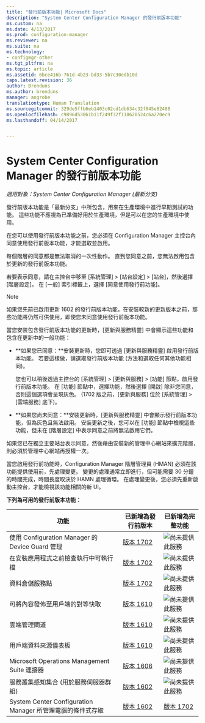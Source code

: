 ```yaml
---
title: "發行前版本功能| Microsoft Docs"
description: "System Center Configuration Manager 的發行前版本功能"
ms.custom: na
ms.date: 4/13/2017
ms.prod: configuration-manager
ms.reviewer: na
ms.suite: na
ms.technology:
- configmgr-other
ms.tgt_pltfrm: na
ms.topic: article
ms.assetid: 6bce416b-761d-4b23-bd33-5b7c30edb10d
caps.latest.revision: 36
author: Brenduns
ms.author: brenduns
manager: angrobe
translationtype: Human Translation
ms.sourcegitcommit: 329de5ffb6eb1403c02cd1db634c32f045e82488
ms.openlocfilehash: c9896d53061b11f249f32f118620524c6a270ec9
ms.lasthandoff: 04/14/2017


---
```

# <a name="pre-release-features-in-system-center-configuration-manager"></a>System Center Configuration Manager 的發行前版本功能
*適用對象：System Center Configuration Manager (最新分支)*

 發行前版本功能是「最新分支」中所包含，用來在生產環境中進行早期測試的功能。 這些功能不應視為已準備好用於生產環境，但是可以在您的生產環境中使用。

 在您可以使用發行前版本功能之前，您必須在 Configuration Manager 主控台內同意使用發行前版本功能，才能選取並啟用。  

每個階層的同意都是無法取消的一次性動作。 直到您同意之前，您無法啟用包含於更新的發行前版本功能。

若要表示同意，請在主控台中移至 [系統管理] > [站台設定] > [站台]，然後選擇 [階層設定]。 在 [一般] 索引標籤上，選擇 [同意使用發行前功能]。

 > [!NOTE]
 > 如果您先前已啟用更新 1602 的發行前版本功能，在安裝較新的更新版本之前，那些功能將仍然可供使用，即使您未同意使用發行前版本功能。

當您安裝包含發行前版本功能的更新時，[更新與服務精靈] 中會顯示這些功能和包含在更新中的一般功能：
  - **如果您已同意：**安裝更新時，您即可透過 [更新與服務精靈] 啟用發行前版本功能。 若要這樣做，請選取發行前版本功能 (方法和選取任何其他功能相同)。     

    您也可以稍後透過主控台的 [系統管理] > [更新與服務] > [功能] 節點，啟用發行前版本功能。 在 [功能] 節點中，選擇功能，然後選擇 [開啟] 除非您同意，否則這個選項會呈現灰色。 (1702 版之前，[更新與服務] 位於 [系統管理] > [雲端服務] 底下)。
  -   **如果您尚未同意︰**安裝更新時，[更新與服務精靈] 中會顯示發行前版本功能，但為灰色且無法啟用。 安裝更新之後，您可以在 [功能] 節點中檢視這些功能，但未在 [階層設定] 中表示同意之前將無法啟用它們。

如果您已在獨立主要站台表示同意，然後藉由安裝新的管理中心網站來擴充階層，則必須於管理中心網站再授權一次。

 當您啟用發行前功能時，Configuration Manager 階層管理員 (HMAN) 必須在該功能提供使用前，先處理變更。 變更的處理通常立即進行，但可能需要 30 分鐘的時間完成，時間長度取決於 HAMN 處理循環。 在處理變更後，您必須先重新啟動主控台，才能檢視該功能相關的新 UI。

**下列為可用的發行前版本功能：**

 |功能          |已新增為發行前版本 | 已新增為完整功能|  
|------------------|---------------------|---------------------|
| 使用 Configuration Manager 的 Device Guard 管理 |  [版本 1702](/sccm/protect/deploy-use/use-device-guard-with-configuration-manager)|![尚未提供此服務](media/83c5d168-8faf-4e8e-920b-528e3c43ffd4.gif)|
| 在安裝應用程式之前檢查執行中可執行檔  |   [版本 1702](/sccm/apps/deploy-use/deploy-applications#how-to-check-for-running-executable-files-before-installing-an-application) |![尚未提供此服務](media/83c5d168-8faf-4e8e-920b-528e3c43ffd4.gif)|
| 資料倉儲服務點  |  [版本 1702](/sccm/core/servers/manage/data-warehouse) |![尚未提供此服務](media/83c5d168-8faf-4e8e-920b-528e3c43ffd4.gif)|
| 可將內容發佈至用戶端的對等快取 |  [版本 1610](/sccm/core/plan-design/hierarchy/client-peer-cache) |![尚未提供此服務](media/83c5d168-8faf-4e8e-920b-528e3c43ffd4.gif)|
| 雲端管理閘道 |  [版本 1610](/sccm/core/clients/manage/plan-cloud-management-gateway) |![尚未提供此服務](media/83c5d168-8faf-4e8e-920b-528e3c43ffd4.gif)|
| 用戶端資料來源儀表板 |  [版本 1610](/sccm/core/servers/deploy/configure/monitor-content-you-have-distributed#client-data-sources-dashboard) |![尚未提供此服務](media/83c5d168-8faf-4e8e-920b-528e3c43ffd4.gif)|
| Microsoft Operations Management Suite 連接器  | [版本 1606](../../../core/clients/manage/sync-data-microsoft-operations-management-suite.md) |![尚未提供此服務](media/83c5d168-8faf-4e8e-920b-528e3c43ffd4.gif)|
| 服務叢集感知集合 (用於服務伺服器群組)| [版本 1602](../../../core/get-started/capabilities-in-technical-preview-1605.md#BKMK_ServerGroups)|![尚未提供此服務](media/83c5d168-8faf-4e8e-920b-528e3c43ffd4.gif)|
|System Center Configuration Manager 所管理電腦的條件式存取 | [版本 1602](../../../protect/deploy-use/manage-access-to-o365-services-for-pcs-managed-by-sccm.md)     | [版本 1702](/sccm/mdm/deploy-use/manage-access-to-services)                     |

